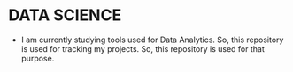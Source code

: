 # DATA SCIENCE

- I am currently studying tools used for Data Analytics. So, this repository is used for tracking my projects. So, this repository is used for that purpose.